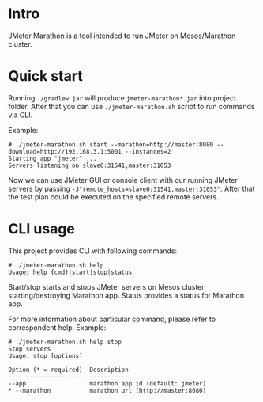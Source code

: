 # Intro
JMeter Marathon is a tool intended to run JMeter on Mesos/Marathon cluster.

# Quick start
Running `./gradlew jar` will produce `jmeter-marathon*.jar` into project folder.
After that you can use `./jmeter-marathon.sh` script to run commands via CLI.

Example:
```
# ./jmeter-marathon.sh start --marathon=http://master:8080 --download=http://192.168.3.1:5001 --instances=2
Starting app "jmeter" ...
Servers listening on slave0:31541,master:31053

```

Now we can use JMeter GUI or console client with our running JMeter servers by passing `-J"remote_hosts=slave0:31541,master:31053"`.
After that the test plan could be executed on the specified remote servers.

# CLI usage
This project provides CLI with following commands:
```
# ./jmeter-marathon.sh help
Usage: help {cmd}|start|stop|status

```

Start/stop starts and stops JMeter servers on Mesos cluster starting/destroying Marathon app.
Status provides a status for Marathon app.

For more information about particular command, please refer to correspondent help. Example:
```
# ./jmeter-marathon.sh help stop
Stop servers
Usage: stop [options]

Option (* = required)  Description
---------------------  -----------
--app                  marathon app id (default: jmeter)
* --marathon           marathon url (http://master:8080)

```

